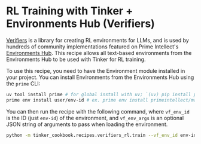 # RL Training with Tinker + Environments Hub (Verifiers) 

[Verifiers](https://github.com/primeintellect-ai/verifiers) is a library for creating RL environments for LLMs, and is used by hundreds of community implementations featured on Prime Intellect's [Environments Hub](https://app.primeintellect.ai/dashboard/environments). This recipe allows all text-based environments from the Environments Hub to be used with Tinker for RL training.

To use this recipe, you need to have the Environment module installed in your project. You can install Environments from the Environments Hub using the `prime` CLI:
```bash
uv tool install prime # for global install with uv; `(uv) pip install prime` for local install
prime env install user/env-id # ex. prime env install primeintellect/math-python
```

You can then run the recipe with the following command, where `vf_env_id` is the ID (just `env-id`) of the environment, and `vf_env_args` is an optional JSON string of arguments to pass when loading the environment.
```bash
python -m tinker_cookbook.recipes.verifiers_rl.train --vf_env_id env-id --vf_env_args "{}"
```
